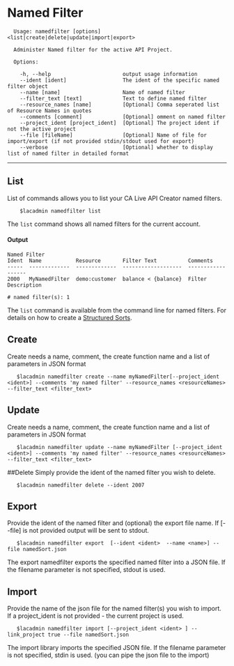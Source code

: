 # Named Filter

```
  Usage: namedfilter [options] <list|create|delete|update|import|export>

  Administer Named filter for the active API Project.

  Options:

    -h, --help                       output usage information
    --ident [ident]                  The ident of the specific named filter object
    --name [name]                    Name of named filter
    --filter_text [text]             Text to define named filter
    --resource_names [name]          [Optional] Comma seperated list of Resource Names in quotes
    --comments [comment]             [Optional] omment on named filter
    --project_ident [project_ident]  [Optional] The project ident if not the active project
    --file [fileName]                [Optional] Name of file for import/export (if not provided stdin/stdout used for export)
    --verbose                        [Optional] whether to display list of named filter in detailed format
```


***
## List
List of commands allows you to list your CA Live API Creator named filters. 

```
    $lacadmin namedfilter list
```

The `list` command shows all named filters for the current account.

#### Output
```
Named Filter                                                                                                                                   
Ident  Name           Resource       Filter Text          Comments          
-----  -------------  -------------  -------------------  ------------------
2000   MyNamedFilter  demo:customer  balance < {balance}  Filter Description

# named filter(s): 1                                                                                                                                                  
```

The `list` command is available from the command line for named filters. For details on how to create a [Structured Sorts](http://ca-doc.espressologic.com/docs/logic-designer/create/structured-filters).

## Create
Create needs a name, comment, the create function name and a list of parameters in JSON format 
```
   $lacadmin namedfilter create --name myNamedFilter[--project_ident <ident>] --comments 'my named filter' --resource_names <resourceNames> --filter_text <filter_text>
```
## Update
Create needs a name, comment, the create function name and a list of parameters in JSON format 
```
   $lacadmin namedfilter update --name myNamedFilter [--project_ident <ident>] --comments 'my named filter' --resource_names <resourceNames> --filter_text <filter_text>
```
##Delete
Simply provide the ident of the named filter you wish to delete.
```
   $lacadmin namedfilter delete --ident 2007
```

## Export
Provide the ident of the named filter and (optional) the export file name. If [--file] is not provided output will be sent to stdout.
```
   $lacadmin namedfilter export  [--ident <ident>  --name <name>] --file namedSort.json
```
The export namedfilter exports the specified named filter into a JSON file. If the filename parameter is not specified, stdout is used.

## Import
Provide the name of the json file for the named filter(s) you wish to import. If a project_ident is not provided - the current project is used.
```
   $lacadmin namedfilter import [--project_ident <ident> ] --link_project true --file namedSort.json
```
The import library imports the specified JSON file. If the filename parameter is not specified, stdin is used. (you can pipe the json file to the import)



